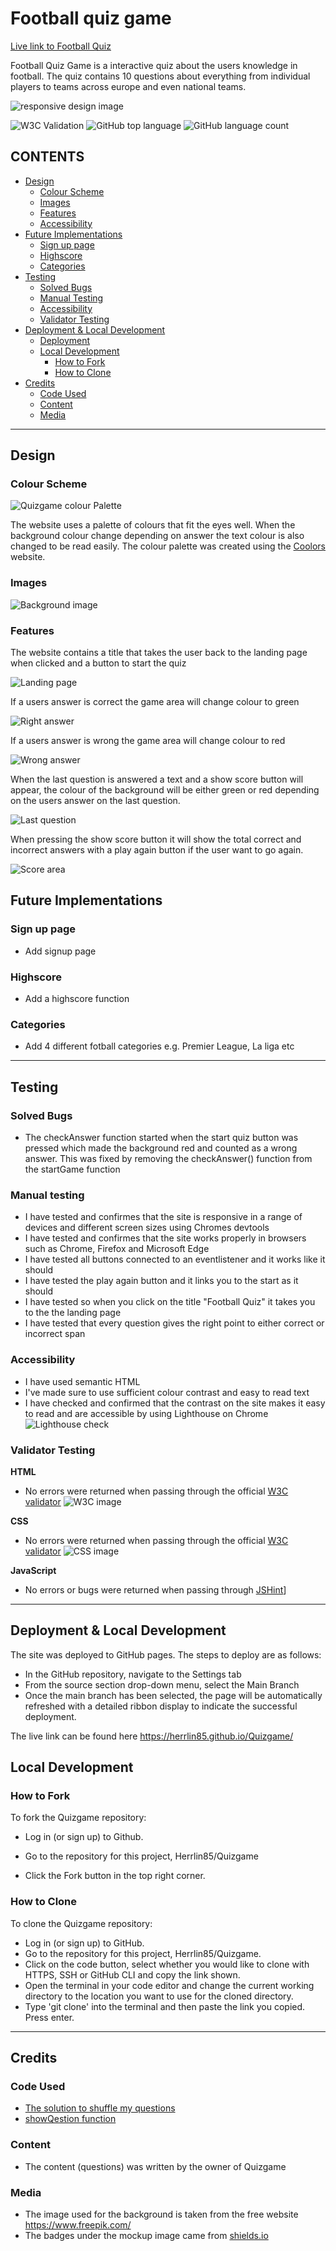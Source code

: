 # Football quiz game
[Live link to Football Quiz](https://herrlin85.github.io/Quizgame/)

Football Quiz Game is a interactive quiz about the users knowledge in football. The quiz contains 10 questions about everything from individual players to teams across europe and even national teams.

![responsive design image](assets/images/Responsive.png)

<img alt="W3C Validation" src="https://img.shields.io/w3c-validation/html?targetUrl=https%3A%2F%2Fherrlin85.github.io%2FQuizgame%2F">
<img alt="GitHub top language" src="https://img.shields.io/github/languages/top/Herrlin85/QuizGame">
<img alt="GitHub language count" src="https://img.shields.io/github/languages/count/Herrlin85/QuizGame?style=plastic">

## CONTENTS
* [Design](#Design)
  * [Colour Scheme](#Colour-Scheme)
  * [Images](#Images)
  * [Features](#Features)
  * [Accessibility](#Accessibility)
* [Future Implementations](#Future-Implementations)
  * [Sign up page](#Sign-up-page)
  * [Highscore](#Highscore)
  * [Categories](#Categories)
* [Testing](#Testing)
  * [Solved Bugs](#Solved-Bugs)
  * [Manual Testing](#Manual-Testing)
  * [Accessibility](#Accessibility)
  * [Validator Testing](Validator-Testing)
* [Deployment & Local Development](#Deployment-&-Local-Development)
  * [Deployment](#Deployment)
  * [Local Development](#Local-Development)
    * [How to Fork](#How-to-Fork)
    * [How to Clone](#How-to-Clone)
* [Credits](Credits)
  * [Code Used](Code-Used)
  * [Content](Content)
  * [Media](Media)

- - -
  
## Design

### Colour Scheme

![Quizgame colour Palette](assets/images/Palette.png)

The website uses a palette of colours that fit the eyes well. When the background colour change depending on answer the text colour is also changed to be read easily. The colour palette was created using the [Coolors](https://coolors.co/) website.

### Images
![Background image](assets/images/Stadium.webp)


### Features

The website contains a title that takes the user back to the landing page when clicked and a 
button to start the quiz

![Landing page](assets/images/Intro.png)


If a users answer is correct the game area will change colour to green 

![Right answer](assets/images/Right.png)


If a users answer is wrong the game area will change colour to red

![Wrong answer](assets/images/Wrong.png)


When the last question is answered a text and a show score button will appear, the colour of the 
background will be either green or red depending on the users answer on the last question.


![Last question](assets/images/Show.png)


When pressing the show score button it will show the total correct and incorrect answers with a
play again button if the user want to go again.

![Score area](assets/images/Score.png)

## Future Implementations

  ### Sign up page
  - Add signup page

  ### Highscore
  - Add a highscore function 

  ### Categories
  - Add 4 different fotball categories e.g. Premier League, La liga etc

- - -

## Testing
  
  ### Solved Bugs
  - The checkAnswer function started when the start quiz button was pressed which made the background red and counted as 
    a wrong answer. This was fixed by removing the checkAnswer() function from the startGame function

  ### Manual testing
  - I have tested and confirmes that the site is responsive in a range of devices and different screen sizes using Chromes devtools
  - I have tested and confirmes that the site works properly in browsers such as Chrome, Firefox and Microsoft Edge
  - I have tested all buttons connected to an eventlistener and it works like it should
  - I have tested the play again button and it links you to the start as it should
  - I have tested so when you click on the title "Football Quiz" it takes you to the the landing page
  - I have tested that every question gives the right point to either correct or incorrect span

  ### Accessibility
  - I have used semantic HTML
  - I've made sure to use sufficient colour contrast and easy to read text
  - I have checked and confirmed that the contrast on the site makes it easy to read and are accessible by using Lighthouse on Chrome
![Lighthouse check](assets/images/Lighthouse.png)

  ### Validator Testing

   **HTML**
  - No errors were returned when passing through the official [W3C validator](https://validator.w3.org/nu/?doc=https%3A%2F%2Fherrlin85.github.io%2FQuizgame%2F) ![W3C image](assets/images/w3c.png)
  
   **CSS**
  - No errors were returned when passing through the official [W3C validator](https://jigsaw.w3.org/css-validator/validator?uri=https%3A%2F%2Fherrlin85.github.io%2FQuizgame%2Findex.html&profile=css3svg&usermedium=all&warning=1&vextwarning=&lang=en) ![CSS image](assets/images/Jigsaw.png)

   **JavaScript** 
  - No errors or bugs were returned when passing through [JSHint](https://jshint.com/)]

- - -

## Deployment & Local Development

The site was deployed to GitHub pages. The steps to deploy are as follows:
  - In the GitHub repository, navigate to the Settings tab
  - From the source section drop-down menu, select the Main Branch
  - Once the main branch has been selected, the page will be automatically refreshed with a detailed ribbon display to indicate the successful deployment.

  The live link can be found here https://herrlin85.github.io/Quizgame/

## Local Development

  ### How to Fork

To fork the Quizgame repository:

  - Log in (or sign up) to Github.
  - Go to the repository for this project, Herrlin85/Quizgame

  - Click the Fork button in the top right corner.

  ### How to Clone

To clone the Quizgame repository:

  - Log in (or sign up) to GitHub.
  - Go to the repository for this project, Herrlin85/Quizgame.
  - Click on the code button, select whether you would like to clone with HTTPS, SSH or GitHub CLI and copy the link shown.
  - Open the terminal in your code editor and change the current working directory to the location you want to use for the cloned directory.
  - Type 'git clone' into the terminal and then paste the link you copied. Press enter.

- - -

## Credits

### Code Used

* [The solution to shuffle my questions](https://medium.com/@apestruy/shuffling-an-array-in-javascript-8fcbc5ff12c7)
* [showQestion function](https://stackoverflow.com/questions/62594459/how-to-check-the-correct-answer-javascript-4-buttons)

### Content

* The content (questions) was written by the owner of Quizgame

### Media

* The image used for the background is taken from the free website https://www.freepik.com/
* The badges under the mockup image came from [shields.io](https://shields.io) 

